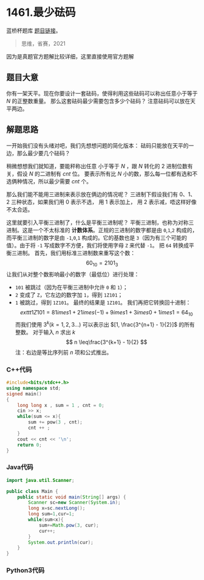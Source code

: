 # 1461.最少砝码

蓝桥杯题库 [题目链接](https://www.lanqiao.cn/problems/1461/learning/)。

> 思维，省赛，2021

因为是真题官方题解比较详细，这里直接使用官方题解

## 题目大意
你有一架天平。现在你要设计一套砝码，使得利用这些砝码可以称出任意小于等于 $N$ 的正整数重量。
那么这套砝码最少需要包含多少个砝码？
注意砝码可以放在天平两边。

## 解题思路
一开始我们没有头绪对吧，我们先想想问题的简化版本： 砝码只能放在天平的一边，那么最少要几个砝码？

稍微想想我们就知道，要能秤称出任意 小于等于 $N$ ，跟 $N$ 转化的 $2$ 进制位数有关，假设 $N$ 的二进制有 $cnt$ 位。
要表示所有比 $N$ 小的数，那么每一位都有选和不选俩种情况，所以最少需要 $cnt$ 个。

那么我们能不能用三进制来表示放在俩边的情况呢？ 三进制下假设我们有 $0、1、2$ 三种状态，如果我们用 $0$ 表示不选， 用 $1$ 表示加上， 用 $2$ 表示减，唔这样好像不太合适。

这里就要引入平衡三进制了，什么是平衡三进制呢？
平衡三进制，也称为对称三进制。这是一个不太标准的 **计数体系**。正规的三进制的数字都是由 `0`,`1`,`2` 构成的，而平衡三进制的数字是由 `-1`,`0`,`1` 构成的。它的基数也是 `3`（因为有三个可能的值）。由于将 `-1` 写成数字不方便，我们将使用字母 `Z` 来代替 `-1`。
把 `64` 转换成平衡三进制。
首先，我们用标准三进制数来重写这个数：
$$
60_{10} = 2101_3
$$
让我们从对整个数影响最小的数字（最低位）进行处理：
- `101` 被跳过（因为在平衡三进制中允许 `0` 和 `1`）；
- `2` 变成了 `Z`，它左边的数字加 `1`，得到 `1Z101`；
- `1` 被跳过，得到 `1Z101`。
最终的结果是 `1Z101`。
我们再把它转换回十进制：
$$
  exttt{1Z101} = 81   imes 1 + 21   imes (-1) + 9   imes 1 + 3  imes0 + 1   imes 1 = 64_{10}
$$
而我们使用 $3^k(k = 1,2,3...)$ 可以表示出 $[1, \frac{3^{n+1} - 1}{2}]$ 的所有整数。
对于输入 $n$ 求出 $k$
$$
n \leq\frac{3^{k+1} - 1}{2}
$$
注：右边是等比序列前 $n$ 项和公式推出。

### C++代码

```c++
#include<bits/stdc++.h>
using namespace std;
signed main()
{
    long long x , sum = 1 , cnt = 0;
    cin >> x;
    while(sum <= x){
        sum += pow(3 , cnt);
        cnt ++ ;
    }
    cout << cnt << '\n';
    return 0;
}

```

### Java代码

```Java
import java.util.Scanner;

public class Main {
    public static void main(String[] args) {
        Scanner sc=new Scanner(System.in);
        long x=sc.nextLong();
        long sum=1,cur=1;
        while(sum<x){
            sum+=Math.pow(3, cur);
            cur++;
        }
        System.out.println(cur);
    }
}

```

### Python3代码